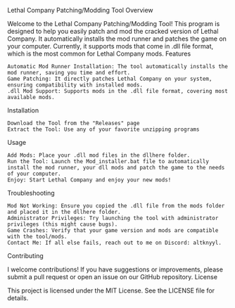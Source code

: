 Lethal Company Patching/Modding Tool
Overview

Welcome to the Lethal Company Patching/Modding Tool! This program is designed to help you easily patch and mod the cracked version of Lethal Company. It automatically installs the mod runner and patches the game on your computer. Currently, it supports mods that come in .dll file format, which is the most common for Lethal Company mods.
Features

    Automatic Mod Runner Installation: The tool automatically installs the mod runner, saving you time and effort.
    Game Patching: It directly patches Lethal Company on your system, ensuring compatibility with installed mods.
    .dll Mod Support: Supports mods in the .dll file format, covering most available mods.

Installation

    Download the Tool from the "Releases" page
    Extract the Tool: Use any of your favorite unzipping programs

Usage

    Add Mods: Place your .dll mod files in the dllhere folder.
    Run the Tool: Launch the Mod_installer.bat file to automatically install the mod runner, your dll mods and patch the game to the needs of your computer.
    Enjoy: Start Lethal Company and enjoy your new mods!

Troubleshooting

    Mod Not Working: Ensure you copied the .dll file from the mods folder and placed it in the dllhere folder.
    Administrator Privileges: Try launching the tool with administrator privileges (this might cause bugs).
    Game Crashes: Verify that your game version and mods are compatible with the tool/mods.
    Contact Me: If all else fails, reach out to me on Discord: altknyyl.

Contributing

I welcome contributions! If you have suggestions or improvements, please submit a pull request or open an issue on our GitHub repository.
License

This project is licensed under the MIT License. See the LICENSE file for details.
